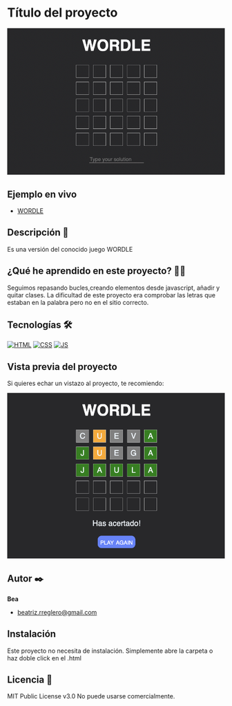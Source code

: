 # Título del proyecto

![Imagen del proyecto](https://raw.githubusercontent.com/BeatrizRodriguezReglero/wordle-vite/main/src/assets/images/image-wordle.png)

## Ejemplo en vivo

- [WORDLE](https://beatrizrodriguezreglero.github.io/wordle-vite/)


## Descripción 📑

Es una versión del conocido juego WORDLE

## ¿Qué he aprendido en este proyecto? 🙇🏻

Seguimos repasando bucles,creando elementos desde javascript, añadir y quitar clases. 
La dificultad de este proyecto era comprobar las letras que estaban en la palabra pero no en el sitio correcto.

## Tecnologías 🛠

<!-- Iconos sacados de: https://github.com/hendrasob/badges/blob/master/README.md y https://github.com/alexandresanlim/Badges4-README.md-Profile -->

[![HTML](https://img.shields.io/badge/HTML5-E34F26?style=for-the-badge&logo=html5&logoColor=white)](https://es.wikipedia.org/wiki/HTML5)
[![CSS](https://img.shields.io/badge/CSS3-1572B6?style=for-the-badge&logo=css3&logoColor=white)](https://es.wikipedia.org/wiki/CSS)
[![JS](https://img.shields.io/badge/JavaScript-F7DF1E?style=for-the-badge&logo=javascript&logoColor=black)](https://es.wikipedia.org/wiki/JavaScript)

## Vista previa del proyecto

Si quieres echar un vistazo al proyecto, te recomiendo:

![Captura del proyecto](https://raw.githubusercontent.com/BeatrizRodriguezReglero/wordle-vite/main/src/assets/images/image-final.png)


## Autor ✒️

**Bea**

- [beatriz.rreglero@gmail.com](beatriz.rreglero@gmail.com)



## Instalación

Este proyecto no necesita de instalación. Simplemente abre la carpeta o haz doble click en el .html

## Licencia 📄

MIT Public License v3.0
No puede usarse comercialmente.
